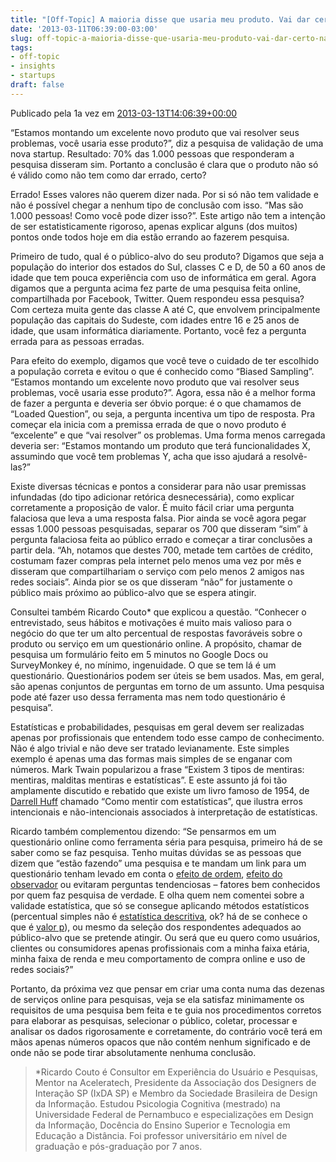 ```yaml
---
title: "[Off-Topic] A maioria disse que usaria meu produto. Vai dar certo? Não!"
date: '2013-03-11T06:39:00-03:00'
slug: off-topic-a-maioria-disse-que-usaria-meu-produto-vai-dar-certo-nao
tags:
- off-topic
- insights
- startups
draft: false
---
```


Publicado pela 1a vez em [2013-03-13T14:06:39+00:00](http://startupi.com.br/2013/03/a-maioria-disse-que-usaria-meu-produto-vai-dar-certo-nao/#sthash.9vWzgfBL.dpuf)

“Estamos montando um excelente novo produto que vai resolver seus problemas, você usaria esse produto?”, diz a pesquisa de validação de uma nova startup. Resultado: 70% das 1.000 pessoas que responderam a pesquisa disseram sim. Portanto a conclusão é clara que o produto não só é válido como não tem como dar errado, certo?

Errado! Esses valores não querem dizer nada. Por si só não tem validade e não é possível chegar a nenhum tipo de conclusão com isso. “Mas são 1.000 pessoas! Como você pode dizer isso?”. Este artigo não tem a intenção de ser estatisticamente rigoroso, apenas explicar alguns (dos muitos) pontos onde todos hoje em dia estão errando ao fazerem pesquisa.

Primeiro de tudo, qual é o público-alvo do seu produto? Digamos que seja a população do interior dos estados do Sul, classes C e D, de 50 a 60 anos de idade que tem pouca experiência com uso de informática em geral. Agora digamos que a pergunta acima fez parte de uma pesquisa feita online, compartilhada por Facebook, Twitter. Quem respondeu essa pesquisa? Com certeza muita gente das classe A até C, que envolvem principalmente população das capitais do Sudeste, com idades entre 16 e 25 anos de idade, que usam informática diariamente. Portanto, você fez a pergunta errada para as pessoas erradas.

Para efeito do exemplo, digamos que você teve o cuidado de ter escolhido a população correta e evitou o que é conhecido como “Biased Sampling”. “Estamos montando um excelente novo produto que vai resolver seus problemas, você usaria esse produto?”. Agora, essa não é a melhor forma de fazer a pergunta e deveria ser óbvio porque: é o que chamamos de “Loaded Question”, ou seja, a pergunta incentiva um tipo de resposta. Pra começar ela inicia com a premissa errada de que o novo produto é “excelente” e que “vai resolver” os problemas. Uma forma menos carregada deveria ser: “Estamos montando um produto que terá funcionalidades X, assumindo que você tem problemas Y, acha que isso ajudará a resolvê-las?”

Existe diversas técnicas e pontos a considerar para não usar premissas infundadas (do tipo adicionar retórica desnecessária), como explicar corretamente a proposição de valor. É muito fácil criar uma pergunta falaciosa que leva a uma resposta falsa. Pior ainda se você agora pegar essas 1.000 pessoas pesquisadas, separar os 700 que disseram “sim” à pergunta falaciosa feita ao público errado e começar a tirar conclusões a partir dela. “Ah, notamos que destes 700, metade tem cartões de crédito, costumam fazer compras pela internet pelo menos uma vez por mês e disseram que compartilhariam o serviço com pelo menos 2 amigos nas redes sociais”. Ainda pior se os que disseram “não” for justamente o público mais próximo ao público-alvo que se espera atingir.

Consultei também Ricardo Couto* que explicou a questão. “Conhecer o entrevistado, seus hábitos e motivações é muito mais valioso para o negócio do que ter um alto percentual de respostas favoráveis sobre o produto ou serviço em um questionário online. A propósito, chamar de pesquisa um formulário feito em 5 minutos no Google Docs ou SurveyMonkey é, no mínimo, ingenuidade. O que se tem lá é um questionário. Questionários podem ser úteis se bem usados. Mas, em geral, são apenas conjuntos de perguntas em torno de um assunto. Uma pesquisa pode até fazer uso dessa ferramenta mas nem todo questionário é pesquisa”.

Estatísticas e probabilidades, pesquisas em geral devem ser realizadas apenas por profissionais que entendem todo esse campo de conhecimento. Não é algo trivial e não deve ser tratado levianamente. Este simples exemplo é apenas uma das formas mais simples de se enganar com números. Mark Twain popularizou a frase “Existem 3 tipos de mentiras: mentiras, malditas mentiras e estatísticas”. E este assunto já foi tão amplamente discutido e rebatido que existe um livro famoso de 1954, de [Darrell Huff](http://www.amazon.com/How-Lie-Statistics-Darrell-Huff/dp/0393310728) chamado “Como mentir com estatísticas”, que ilustra erros intencionais e não-intencionais associados à interpretação de estatísticas.

Ricardo também complementou dizendo: “Se pensarmos em um questionário online como ferramenta séria para pesquisa, primeiro há de se saber como se faz pesquisa. Tenho muitas dúvidas se as pessoas que dizem que “estão fazendo” uma pesquisa e te mandam um link para um questionário tenham levado em conta o [efeito de ordem](http://www.fumec.br/revistas/index.php/facesp/article/view/1136), [efeito do observador](http://www2.pucpr.br/reol/index.php/PA?dd1=188&dd99=view) ou evitaram perguntas tendenciosas – fatores bem conhecidos por quem faz pesquisa de verdade. E olha quem nem comentei sobre a validade estatística, que só se consegue aplicando métodos estatísticos (percentual simples não é [estatística descritiva](http://pt.wikipedia.org/wiki/Estat%C3%ADstica_descritiva), ok? há de se conhece o que é [valor p](http://pt.wikipedia.org/wiki/Valor-p)), ou mesmo da seleção dos respondentes adequados ao público-alvo que se pretende atingir. Ou será que eu quero como usuários, clientes ou consumidores apenas profissionais com a minha faixa etária, minha faixa de renda e meu comportamento de compra online e uso de redes sociais?”

Portanto, da próxima vez que pensar em criar uma conta numa das dezenas de serviços online para pesquisas, veja se ela satisfaz minimamente os requisitos de uma pesquisa bem feita e te guia nos procedimentos corretos para elaborar as pesquisas, selecionar o público, coletar, processar e analisar os dados rigorosamente e corretamente, do contrário você terá em mãos apenas números opacos que não contém nenhum significado e de onde não se pode tirar absolutamente nenhuma conclusão.

<blockquote>*Ricardo Couto é Consultor em Experiência do Usuário e Pesquisas, Mentor na Aceleratech, Presidente da Associação dos Designers de Interação SP (IxDA SP) e Membro da Sociedade Brasileira de Design da Informação. Estudou Psicologia Cognitiva (mestrado) na Universidade Federal de Pernambuco e especializações em Design da Informação, Docência do Ensino Superior e Tecnologia em Educação a Distância. Foi professor universitário em nível de graduação e pós-graduação por 7 anos.</blockquote>
